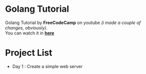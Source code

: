 # Golang Tutorial

Golang Tutorial by **FreeCodeCamp** on youtube _(i made a couple of changes, obviously)_.
<br>
You can watch it in [**here**](https://www.youtube.com/watch?v=jFfo23yIWac)

# Project List

- Day 1 : Create a simple web server
